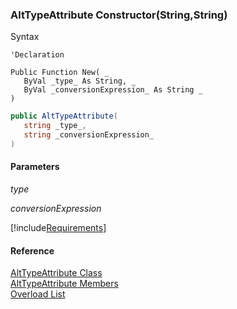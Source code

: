 ﻿### AltTypeAttribute Constructor(String,String)

Syntax

```vbnet
'Declaration

Public Function New( _
   ByVal _type_ As String, _
   ByVal _conversionExpression_ As String _
)
```

```csharp
public AltTypeAttribute( 
   string _type_,
   string _conversionExpression_
)
```

#### Parameters

_type_

_conversionExpression_

[!include[Requirements](../partials/requirements.md)]

#### Reference

[AltTypeAttribute Class](fcSDK~FChoice.Foundation.Clarify.Attributes.AltTypeAttribute.md)  
[AltTypeAttribute Members](fcSDK~FChoice.Foundation.Clarify.Attributes.AltTypeAttribute_members.md)  
[Overload List](fcSDK~FChoice.Foundation.Clarify.Attributes.AltTypeAttribute~_ctor.md)